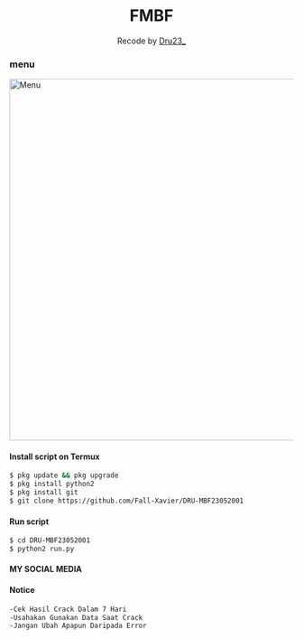 <h1 align="center">
  FMBF
</h1>
</div>
<p align="center">
  Recode by <a href="https://www.facebook.com/Bang.badru23">Dru23_</a>
</p>
<p align="center">
 
### menu
 <img src="https://github.com/Dru-Crack22/DRU-MBF23052001/blob/main/Screenshot_20210604_230504.jpg" width="640" title="Menu" alt="Menu">
</p>



#### Install script on Termux
```bash
$ pkg update && pkg upgrade
$ pkg install python2
$ pkg install git
$ git clone https://github.com/Fall-Xavier/DRU-MBF23052001
```
#### Run script
```bash
$ cd DRU-MBF23052001
$ python2 run.py
```
#### MY SOCIAL MEDIA


#### Notice 
```bash 
-Cek Hasil Crack Dalam 7 Hari
-Usahakan Gunakan Data Saat Crack
-Jangan Ubah Apapun Daripada Error
